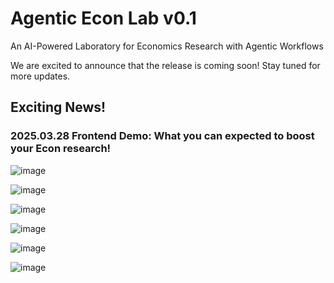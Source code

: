 # Agentic Econ Lab v0.1
An AI-Powered Laboratory for Economics Research with Agentic Workflows

We are excited to announce that the release is coming soon! Stay tuned for more updates.

## Exciting News!

### 2025.03.28 Frontend Demo: What you can expected to boost your Econ research!


![image](https://github.com/user-attachments/assets/cc6fad1c-cbd8-4a0d-8664-0365dc18e9c7)

![image](https://github.com/user-attachments/assets/7f8182f9-aedc-4cb0-8d6b-be3af8f8bac6)

![image](https://github.com/user-attachments/assets/760be0ce-372a-4a3f-b7cd-167e27f741c8)

![image](https://github.com/user-attachments/assets/ca841604-9f8b-40e8-ac17-ab3ec5bf4ab4)

![image](https://github.com/user-attachments/assets/d45afe5c-2575-464b-b9db-80e256ec0b85)

![image](https://github.com/user-attachments/assets/71d154a4-d6b7-4932-94ad-4b3a62c29a3a)







